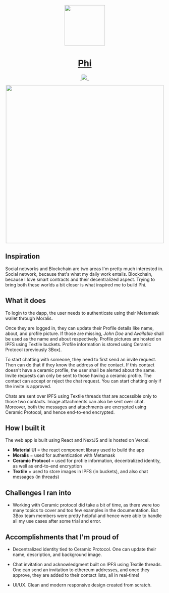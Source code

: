 <p align="center">
  <a href="https://connect-phi.vercel.app/" target="_blank">
    <img src="https://i.imgur.com/EUlj7up.png" height="128">
    <h1 align="center">Phi</h1>
  </a>
</p>

<p align="center">
  <a aria-label="GitHub Release" href="https://github.com/robin-thomas/phi/releases" target="_blank">
    <img alt="" src="https://img.shields.io/github/v/release/robin-thomas/phi?labelColor=000&sort=semver&style=for-the-badge">
  </a>
  <a aria-label="Last Modified" href="https://github.com/robin-thomas/phi/releases" target="_blank">
    <img src="https://img.shields.io/github/release-date/robin-thomas/phi?style=for-the-badge&labelColor=000&color=red">
  </a>
  <a aria-label="License" href="https://github.com/robin-thomas/phi/blob/main/LICENSE" target="_blank">
    <img alt="" src="https://img.shields.io/npm/l/next.svg?style=for-the-badge&labelColor=000&color=success">
  </a>
  <a aria-label="Join the community on GitHub" href="https://github.com/ipfs/community/discussions/717" target="_blank">
    <img alt="" src="https://img.shields.io/badge/Join%20the%20community-blueviolet.svg?style=for-the-badge&labelColor=0000&logo=github&logoWidth=20">
  </a>
</p>

<p align="center">
  <img src="https://i.imgur.com/Q3Uu0Uo.png" height="500" />
</p>

## Inspiration
Social networks and Blockchain are two areas I'm pretty much interested in. Social network, because that's what my daily work entails. Blockchain, because I love smart contracts and their decentralized aspect. Trying to bring both these worlds a bit closer is what inspired me to build Phi.

## What it does

To login to the dapp, the user needs to authenticate using their Metamask wallet through Moralis.

Once they are logged in, they can update their Profile details like name, about, and profile picture. If those are missing, *John Doe* and *Available* shall be used as the name and about respectively. Profile pictures are hosted on IPFS using Textile buckets. Profile information is stored using Ceramic Protocol (previously 3Box).

To start chatting with someone, they need to first send an invite request. Then can do that if they know the address of the contact. If this contact doesn't have a ceramic profile, the user shall be alerted about the same. Invite requests can only be sent to those having a ceramic profile. The contact can accept or reject the chat request. You can start chatting only if the invite is approved.

Chats are sent over IPFS using Textile threads that are accessible only to those two contacts. Image attachments can also be sent over chat. Moreover, both the messages and attachments are encrypted using Ceramic Protocol, and hence end-to-end encrypted.

## How I built it

The web app is built using React and NextJS and is hosted on Vercel.

* **Material UI** = the react component library used to build the app
* **Moralis** = used for authentication with Metamask
* **Ceramic Protocol** = used for profile information, decentralized identity, as well as end-to-end encryption
* **Textile** = used to store images in IPFS (in buckets), and also chat messages (in threads)

## Challenges I ran into

* Working with Ceramic protocol did take a bit of time, as there were too many topics to cover and too few examples in the documentation. But 3Box team members were pretty helpful and hence were able to handle all my use cases after some trial and error.

## Accomplishments that I'm proud of

* Decentralized identity tied to Ceramic Protocol. One can update their name, description, and background image.

* Chat invitation and acknowledgment built on IPFS using Textile threads. One can send an invitation to ethereum addresses, and once they approve, they are added to their contact lists, all in real-time!

* UI/UX. Clean and modern responsive design created from scratch.

